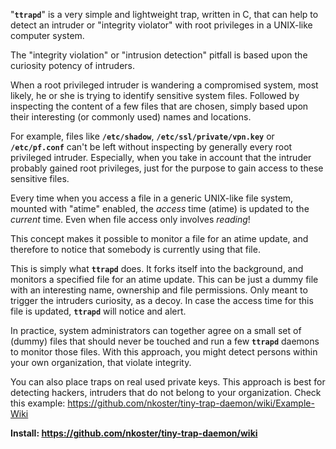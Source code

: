 "**`ttrapd`**"  is a very simple and lightweight trap, written in C, that can help to detect an intruder or "integrity violator" with root privileges in a UNIX-like computer system.

The "integrity violation" or "intrusion detection" pitfall is based upon the curiosity potency of intruders.

When a root privileged intruder is wandering a compromised system, most likely, he or she is trying to identify
sensitive system files. Followed by inspecting the content of a few files that are chosen, simply based upon their
interesting (or commonly used) names and locations.

For example, files like **`/etc/shadow`**, **`/etc/ssl/private/vpn.key`** or **`/etc/pf.conf`** can't be left without inspecting by generally every root privileged intruder. Especially, when you take in account that the intruder probably gained root privileges, just for the purpose to gain access to these sensitive files.

Every time when you access a file in a generic UNIX-like file system, mounted with "atime" enabled, the _access_ time
(atime) is updated to the _current_ time. Even when file access only involves _reading_!

This concept makes it possible to monitor a file for an atime update, and therefore to notice that somebody is currently using that file.

This is simply what **`ttrapd`** does. It forks itself into the background, and monitors a specified file for an atime update. This can be just a dummy file with an interesting name, ownership and file permissions. Only meant to trigger the intruders curiosity, as a decoy. In case the access time for this file is updated, **`ttrapd`** will notice and alert.

In practice, system administrators can together agree on a small set of (dummy) files that should never be touched and
run a few **`ttrapd`** daemons to monitor those files. With this approach, you might detect persons within your own organization, that violate integrity.

You can also place traps on real used private keys. This approach is best for detecting hackers, intruders that do not belong to your organization. Check this example: https://github.com/nkoster/tiny-trap-daemon/wiki/Example-Wiki

 **Install: https://github.com/nkoster/tiny-trap-daemon/wiki**
